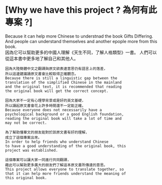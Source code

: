 # [Why we have this project ? 為何有此專案 ?]
Because it can help more Chinese to understnad the book Gifts Differing. And people can understand themselves and another epople more from this book.  
因為它可以幫助更多的中國人理解《天生不同，了解人格類型》一書。 人們可以從這本書中更多地了解自己和其他人。  
```
因為大陸簡體中文之翻譯與原文欲表達意思仍有語言上的落差，
所以這邊建議讀原文書會比較取得正確觀念。  
Because there is still a linguistic gap between the 
translation of the simplified Chinese in the mainland 
and the original text, it is recommended that reading 
the original book will get the correct concept.  

因為大家不一定有心理學背景或是好的英文基礎，
所以讀起原文書會花上許多時間還不一定能正確。  
Because everyone does not necessarily have a 
psychological background or a good English foundation,
reading the original book will take a lot of time and 
may not be correct.  

為了幫助懂華文的朋友能對於該原文書有好的理解，
成立了這個專案出來。  
In order to help friends who understand Chinese
to have a good understanding of the original book, this 
project was established.  

這個專案可以讓大家一同進行共同翻譯，
藉此可以幫助更多廣大的朋友們了解這本原文書所傳達的意思。  
This project allows everyone to translate together, so 
that it can help more friends understand the meaning of 
this original book.  
```

